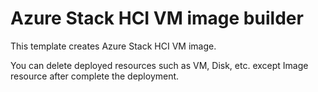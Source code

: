 # Azure Stack HCI VM image builder

This template creates Azure Stack HCI VM image.

You can delete deployed resources such as VM, Disk, etc. except Image resource after complete the deployment.
